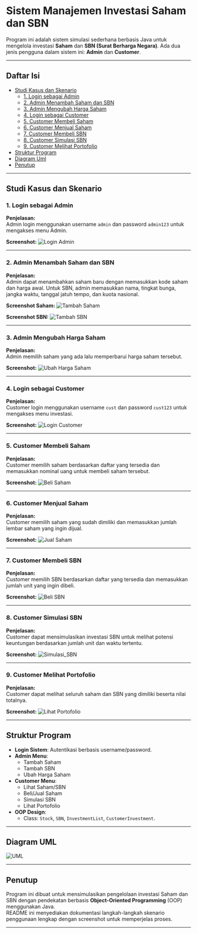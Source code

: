 # Sistem Manajemen Investasi Saham dan SBN

Program ini adalah sistem simulasi sederhana berbasis Java untuk mengelola investasi **Saham** dan **SBN (Surat Berharga Negara)**. Ada dua jenis pengguna dalam sistem ini: **Admin** dan **Customer**.

---

## Daftar Isi
- [Studi Kasus dan Skenario](#studi-kasus-dan-skenario)
  - [1. Login sebagai Admin](#1-login-sebagai-admin)
  - [2. Admin Menambah Saham dan SBN](#2-admin-menambah-saham-dan-sbn)
  - [3. Admin Mengubah Harga Saham](#3-admin-mengubah-harga-saham)
  - [4. Login sebagai Customer](#4-login-sebagai-customer)
  - [5. Customer Membeli Saham](#5-customer-membeli-saham)
  - [6. Customer Menjual Saham](#6-customer-menjual-saham)
  - [7. Customer Membeli SBN](#7-customer-membeli-sbn)
  - [8. Customer Simulasi SBN](#8-customer-simulasi-sbn)
  - [9. Customer Melihat Portofolio](#9-customer-melihat-portofolio)
- [Struktur Program](#struktur-program)
- [Diagram Uml](#diagram-uml)
- [Penutup](#penutup)

---

## Studi Kasus dan Skenario

### 1. Login sebagai Admin

**Penjelasan:**  
Admin login menggunakan username `admin` dan password `admin123` untuk mengakses menu Admin.

**Screenshot:**
![Login Admin](screenshots/login_admin.png)

---

### 2. Admin Menambah Saham dan SBN

**Penjelasan:**  
Admin dapat menambahkan saham baru dengan memasukkan kode saham dan harga awal. Untuk SBN, admin memasukkan nama, tingkat bunga, jangka waktu, tanggal jatuh tempo, dan kuota nasional.

**Screenshot Saham:**
![Tambah Saham](screenshots/tambah_saham.png)

**Screenshot SBN:**
![Tambah SBN](screenshots/tambah_sbn.png)

---

### 3. Admin Mengubah Harga Saham

**Penjelasan:**  
Admin memilih saham yang ada lalu memperbarui harga saham tersebut.

**Screenshot:**
![Ubah Harga Saham](screenshots/ubah_harga_saham.png)

---

### 4. Login sebagai Customer

**Penjelasan:**  
Customer login menggunakan username `cust` dan password `cust123` untuk mengakses menu investasi.

**Screenshot:**
![Login Customer](screenshots/login_customer.png)

---

### 5. Customer Membeli Saham

**Penjelasan:**  
Customer memilih saham berdasarkan daftar yang tersedia dan memasukkan nominal uang untuk membeli saham tersebut.

**Screenshot:**
![Beli Saham](screenshots/beli_saham.png)

---

### 6. Customer Menjual Saham

**Penjelasan:**  
Customer memilih saham yang sudah dimiliki dan memasukkan jumlah lembar saham yang ingin dijual.

**Screenshot:**
![Jual Saham](screenshots/jual_saham.png)

---

### 7. Customer Membeli SBN

**Penjelasan:**  
Customer memilih SBN berdasarkan daftar yang tersedia dan memasukkan jumlah unit yang ingin dibeli.

**Screenshot:**
![Beli SBN](screenshots/beli_sbn.png)

---

### 8. Customer Simulasi SBN

**Penjelasan:**  
Customer dapat mensimulasikan investasi SBN untuk melihat potensi keuntungan berdasarkan jumlah unit dan waktu tertentu.

**Screenshot:**
![Simulasi_SBN](screenshots/simulasi_sbn.png)

---

### 9. Customer Melihat Portofolio

**Penjelasan:**  
Customer dapat melihat seluruh saham dan SBN yang dimiliki beserta nilai totalnya.

**Screenshot:**
![Lihat Portofolio](screenshots/lihat_portofolio.png)

---

## Struktur Program

- **Login Sistem**: Autentikasi berbasis username/password.
- **Admin Menu**:
  - Tambah Saham
  - Tambah SBN
  - Ubah Harga Saham
- **Customer Menu**:
  - Lihat Saham/SBN
  - Beli/Jual Saham
  - Simulasi SBN
  - Lihat Portofolio
- **OOP Design**:
  - Class: `Stock`, `SBN`, `InvestmentList`, `CustomerInvestment`.

---

## Diagram UML

![UML](screenshots/UMLSAHAMSBN.png)

---

## Penutup

Program ini dibuat untuk mensimulasikan pengelolaan investasi Saham dan SBN dengan pendekatan berbasis **Object-Oriented Programming** (OOP) menggunakan Java.  
README ini menyediakan dokumentasi langkah-langkah skenario penggunaan lengkap dengan screenshot untuk memperjelas proses.

---

